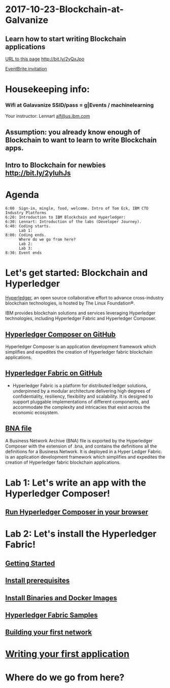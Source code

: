 # 2017-10-23-Blockchain-at-Galvanize 
## Learn how to start writing Blockchain applications

[URL to this page](http://bit.ly/2yQxJpo) http://bit.ly/2yQxJpo 

[EventBrite invitation](https://www.eventbrite.com/e/learn-how-to-develop-blockchain-apps-tickets-38129072081)

# Housekeeping info:
### Wifi at Galavanize SSID/pass = g|Events / machinelearning
Your instructor: Lennart alf@us.ibm.com

## Assumption: you already know enough of Blockchain to want to learn to write Blockchain apps. 
## Intro to Blockchain for newbies http://bit.ly/2yIuhJs

# Agenda
~~~
6:00  Sign-in, mingle, food, welcome. Intro of Tom Eck, IBM CTO Industry Platforms
6:20: Introduction to IBM Blockchain and Hyperledger: 
6:30: Lennart: Introduction of the labs (Developer Journey). 
6:40: Coding starts.
      Lab 1:  
8:00: Coding ends.
      Where do we go from here?  
      Lab 2:
      Lab 3:
8:30: Event ends   
~~~ 

# Let's get started: Blockchain and Hyperledger
[Hyperledger](https://www.hyperledger.org/), an open source collaborative effort to advance cross-industry blockchain technologies, 
is hosted by The Linux Foundation®. 

IBM provides blockchain solutions and services leveraging Hyperledger technologies, 
including Hyperledger Fabric and Hyperledger Composer.

## [Hyperledger Composer on GitHub](https://github.com/hyperledger/composer)
Hyperledger Composer is an application development framework which simplifies and expedites the creation of Hyperledger fabric blockchain applications.

## [Hyperledger Fabric on GitHub](https://github.com/hyperledger/fabric)

* Hyperledger Fabric is a platform for distributed ledger solutions, underpinned by 
a modular architecture delivering high degrees of confidentiality, resiliency, 
flexibility and scalability. It is designed to support pluggable implementations 
of different components, and accommodate the complexity and intricacies that exist 
across the economic ecosystem.

## [BNA file](https://hyperledger.github.io/composer/reference/commands.html)
A Business Network Archive (BNA) file is exported by the Hyperledger Composer with the extension of .bna, and contains the definitions all the definitions for a Business Network. It is deployed in a Hyper Ledger Fabric. 
 is an application development framework which simplifies and 
expedites the creation of Hyperledger fabric blockchain applications.



# Lab 1: Let's write an app with the Hyperledger Composer!
## [Run Hyperledger Composer in your browser](https://hyperledger.github.io/composer/)

# Lab 2: Let's install the Hyperledger Fabric!
## [Getting Started](http://hyperledger-fabric.readthedocs.io/en/latest/getting_started.html)
## [Install prerequisites](http://hyperledger-fabric.readthedocs.io/en/latest/getting_started.html#install-prerequisites)
## [Install Binaries and Docker Images](http://hyperledger-fabric.readthedocs.io/en/latest/getting_started.html#install-binaries-and-docker-images)
## [Hyperledger Fabric Samples](http://hyperledger-fabric.readthedocs.io/en/latest/getting_started.html#hyperledger-fabric-samples)
## [Building your first network](http://hyperledger-fabric.readthedocs.io/en/latest/build_network.html)

# [Writing your first application](http://hyperledger-fabric.readthedocs.io/en/latest/write_first_app.html)

# Where do we go from here?
